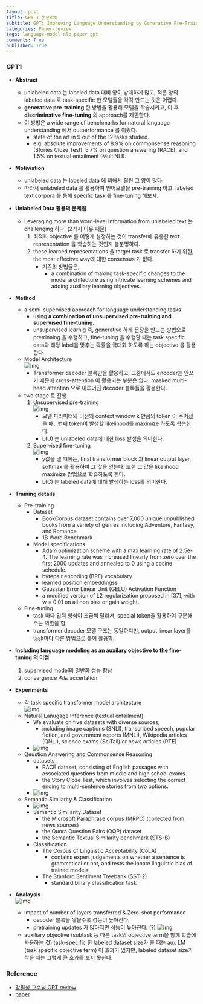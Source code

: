 ```yaml
---
layout: post
title: GPT-1 논문리뷰 
subtitle: GPT; Improving Language Understanding by Generative Pre-Training 논문 리뷰 
categories: Paper-review
tags: language-model nlp paper gpt
comments: True
published: True
---
```


### GPT1

- **Abstract**
    - unlabeled data 는 labeled data 대비 양이 방대하게 많고, 적은 양의 labeled data 로 task-specific 한 모델들을 각각 만드는 것은 어렵다. 
    - **generative pre-training** 한 방법을 활용해 모델을 학습시키고, 이 후 **discriminative fine-tuning** 의 approach를 제안한다. 
    - 이 방법은 a wide range of benchmarks for natural language understanding 에서 outperformance 를 이뤘다. 
        - state of the art in 9 out of the 12 tasks studied.
        - e.g. absolute improvements of 8.9% on commonsense reasoning (Stories Cloze Test), 5.7% on question answering (RACE), and 1.5% on textual entailment (MultiNLI).

- **Motiviation**  
    - unlabeled data 는 labeled data 에 비해서 훨씬 그 양이 많다. 
    - 따라서 unlabeled data 를 활용하여 언어모델을 pre-training 하고, labeled text corpora 를 통해 specific task 를 fine-tuning 해보자. 

- **Unlabeled Data 활용의 문제점**
    - Leveraging more than word-level information from unlabeled text 는 challenging 하다. (2가지 이유 때문)
      <!-- (단어 수준 이상의 정보를 뽑아내는 것이 challenging 하다?) -->
        1. 최적화 objective 를 어떻게 설정하는 것이 transfer에 유용한 text representation 을 학습하는 것인지 불분명하다. 
        2. these learned representations 을 target task 로 transfer 하기 위한, the most effecitve way에 대한 consensus 가 없다. 
            - 기존의 방법들은, 
                - a combination of making task-specific changes to the model architecture using intricate learning schemes and adding auxiliary learning objectives.
- **Method** 
    - a semi-supervised approach for language understanding tasks 
        - using **a combination of unsupervised pre-training and supervised fine-tuning.**
        - unsupervised learnig 즉, generative 하게 문장을 만드는 방법으로 pretrinaing 을 수행하고, fine-tuning 을 수행할 때는 task specific data와 해당 label을 맞추는 확률을 극대화 하도록 하는 objective 를 활용한다. 
    - Model Architecture <br>
        ![img](/assets/images/gpt1/gpt1_model.jpg)
        - Transformer decoder 블록만을 활용하고, 그중에서도 encoder는 안쓰기 때문에 cross-attention 이 활용되는 부분은 없다. masked multi-head attention 으로 이루어진 decoder 블록들을 활용한다. 
    - two stage 로 진행 <br>
        1. Unsupervised pre-training <br>
            ![img](/assets/images/gpt1/gpt1_unsup.jpg)
            - 모델 파라미터와 이전의 context window k 만큼의 token 이 주어졌을 때, i번째 token이 발생할 likelihood를 maximize 하도록 학습한다. 
            - L(U) 는 unlabeled data에 대한 loss 발생을 의미한다.
        2. Supervised fine-tuning <br>
            ![img](/assets/images/gpt1/gpt1_sup.jpg)
            - y값을 낼 때에는, final transformer block 과 linear output layer, softmax 를 활용하여 그 값을 얻는다. 또한 그 값을 likelihood maximize 방법으로 학습하도록 한다. 
            - L(C) 는 labeled data에 대해 발생하는 loss를 의미한다. 

- **Training details** 
    - Pre-training 
        - Dataset 
            - BookCorpus dataset 
                contains over 7,000 unique unpublished books from a variety of genres including Adventure, Fantasy, and Romance. 
            - 1B Word Benchmark 
        - Model specifications 
            - Adam optimization scheme with a max learning rate of 2.5e-4. The learning rate was increased linearly from zero over the first 2000 updates and annealed to 0 using a cosine schedule.
            - bytepair encoding (BPE) vocabulary
            - learned position embeddingss 
            - Gaussian Error Linear Unit (GELU) Activation Function  
            - a modified version of L2 regularization proposed in [37], with w = 0.01 on all non bias or gain weight. 
    - Fine-tuning 
        - task 마다 입력 형식이 조금씩 달라서, special token을 활용하여 구분해주는 역할을 함 
        - transformer decoder 모델 구조는 동일하지만, output linear layer를 task마다 다른 방법으로 붙여 활용함. 

- **Including language modeling as an auxilary objective to the fine-tuning 의 이점** 
    <!-- aux obj(sub task) 를 말하는데, 여기서는 sup objective 를 말하는?-->
    1. supervised model의 일반화 성능 향상 
    2. convergence 속도 accerlation 

- **Experiments**
    - 각 task specific transformer model architecture <br>
        ![img](/assets/images/gpt1/trm_arch_for_tasks.jpg) 
    - Natural Lanugage Inference (textual entailment)<br>
        - We evaluate on five datasets with diverse sources, <br>
            - including image captions (SNLI), transcribed speech, popular fiction, and government reports (MNLI), Wikipedia articles (QNLI), science exams (SciTail) or news articles (RTE).
        - ![img](/assets/images/gpt1/gpt1_nli.jpg) 
    - Qeustion Answering and Commonsense Reasoning <br>
        - datasets <br>
            - RACE dataset, consisting of English passages with associated questions from middle and high school exams.
            - the Story Cloze Test, which involves selecting the correct ending to multi-sentence stories from two options.
        - ![img](/assets/images/gpt1/gpt1_qa.jpg)  
    - Semantic Similarity & Classification <br>
        - ![img](/assets/images/gpt1/gpt1_cls.jpg)
        - Semantic Similarity Dataset <br>
            - the Microsoft Paraphrase corpus (MRPC) (collected from news sources)
            - the Quora Question Pairs (QQP) dataset
            - the Semantic Textual Similarity benchmark (STS-B) 
        - Classification <br>
            - The Corpus of Linguistic Acceptability (CoLA) <br>
                -  contains expert judgements on whether a sentence is grammatical or not, and tests the innate linguistic bias of trained models
            -  The Stanford Sentiment Treebank (SST-2) <br>
                - standard binary classification task<br>

- **Analaysis** <br> 
    ![img](/assets/images/gpt1/gpt1_analysis.jpg)
    - Impact of number of layers transferred & Zero-shot performance 
        - decoder 블록을 쌓을수록 성능이 높아진다. 
        - pretraining updates 가 많아지면 성능이 높아진다. (?)
    ![img](/assets/images/gpt1/gpt1_ablation.jpg)
    - auxiliary objective (subtask 등 다른 task의 objective term을 함께 학습에 사용하는 것) 
        task-specific 한 labeled dataset size가 클 때는 aux LM (task specific objective term) 이 효과가 있지만, labeled dataset size가 작을 때는 그렇게 큰 효과를 보지 못한다. 


### Reference 
- <a href="https://www.youtube.com/watch?v=o_Wl29aW5XM&list=PLetSlH8YjIfVzHuSXtG4jAC2zbEAErXWm&index=19" > 강필성 교수님 GPT review </a>
- <a href = "https://s3-us-west-2.amazonaws.com/openai-assets/research-covers/language-unsupervised/language_understanding_paper.pdf"> paper </a>

